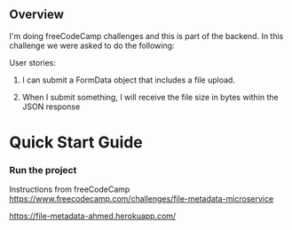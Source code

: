 ## Overview
I'm doing freeCodeCamp challenges and this is part of the backend. In this challenge we were asked to do the following:

User stories:

1) I can submit a FormData object that includes a file upload.

2) When I submit something, I will receive the file size in bytes within the JSON response


# Quick Start Guide

### Run the project

Instructions from freeCodeCamp https://www.freecodecamp.com/challenges/file-metadata-microservice

https://file-metadata-ahmed.herokuapp.com/
